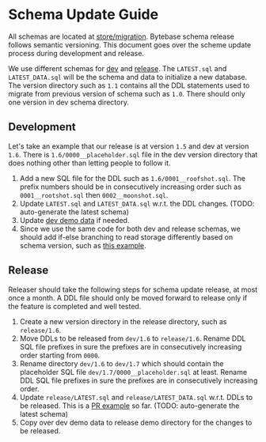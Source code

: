 # Schema Update Guide

All schemas are located at [store/migration](https://github.com/bytebase/bytebase/tree/main/store/migration). Bytebase schema release follows semantic versioning. This document goes over the scheme update process during development and release.

We use different schemas for [dev](https://github.com/bytebase/bytebase/tree/main/store/migration/dev) and [release](https://github.com/bytebase/bytebase/tree/main/store/migration/release). The `LATEST.sql` and `LATEST_DATA.sql` will be the schema and data to initialize a new database. The version directory such as `1.1` contains all the DDL statements used to migrate from previous version of schema such as `1.0`. There should only one version in dev schema directory.

## Development

Let's take an example that our release is at version `1.5` and dev at version `1.6`. There is `1.6/0000__placeholder.sql` file in the dev version directory that does nothing other than letting people to follow it.

1. Add a new SQL file for the DDL such as `1.6/0001__roofshot.sql`. The prefix numbers should be in consecutively increasing order such as `0001__rootshot.sql` then `0002__moonshot.sql`.
1. Update `LATEST.sql` and `LATEST_DATA.sql` w.r.t. the DDL changes. (TODO: auto-generate the latest schema)
1. Update [dev demo data](https://github.com/bytebase/bytebase/tree/main/store/demo/dev) if needed.
1. Since we use the same code for both dev and release schemas, we should add if-else branching to read storage differently based on schema version, such as [this example](https://github.com/bytebase/bytebase/pull/1039).

## Release
Releaser should take the following steps for schema update release, at most once a month. A DDL file should only be moved forward to release only if the feature is completed and well tested.

1. Create a new version directory in the release directory, such as `release/1.6`.
1. Move DDLs to be released from `dev/1.6` to `release/1.6`. Rename DDL SQL file prefixes in sure the prefixes are in consecutively increasing order starting from `0000`.
2. Rename directory `dev/1.6` to `dev/1.7` which should contain the placeholder SQL file `dev/1.7/0000__placeholder.sql` at least. Rename DDL SQL file prefixes in sure the prefixes are in consecutively increasing order.
3. Update `release/LATEST.sql` and `release/LATEST_DATA.sql` w.r.t. DDLs to be released. This is a [PR example](https://github.com/bytebase/bytebase/pull/1011) so far. (TODO: auto-generate the latest schema)
4. Copy over dev demo data to release demo directory for the changes to be released.
